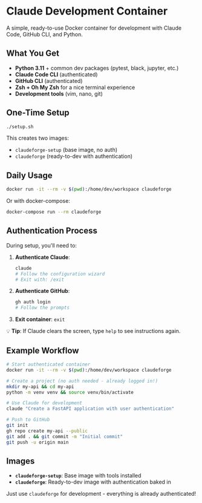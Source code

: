 # Claude Development Container

A simple, ready-to-use Docker container for development with Claude Code, GitHub CLI, and Python.

## What You Get

- **Python 3.11** + common dev packages (pytest, black, jupyter, etc.)
- **Claude Code CLI** (authenticated)
- **GitHub CLI** (authenticated)
- **Zsh + Oh My Zsh** for a nice terminal experience
- **Development tools** (vim, nano, git)

## One-Time Setup

```bash
./setup.sh
```

This creates two images:
- `claudeforge-setup` (base image, no auth)
- `claudeforge` (ready-to-dev with authentication)

## Daily Usage

```bash
docker run -it --rm -v $(pwd):/home/dev/workspace claudeforge
```

Or with docker-compose:
```bash
docker-compose run --rm claudeforge
```

## Authentication Process

During setup, you'll need to:

1. **Authenticate Claude**:
   ```bash
   claude
   # Follow the configuration wizard
   # Exit with: /exit
   ```

2. **Authenticate GitHub**:
   ```bash
   gh auth login
   # Follow the prompts
   ```

3. **Exit container**: `exit`

💡 **Tip**: If Claude clears the screen, type `help` to see instructions again.

## Example Workflow

```bash
# Start authenticated container
docker run -it --rm -v $(pwd):/home/dev/workspace claudeforge

# Create a project (no auth needed - already logged in!)
mkdir my-api && cd my-api
python -m venv venv && source venv/bin/activate

# Use Claude for development
claude "Create a FastAPI application with user authentication"

# Push to GitHub
git init
gh repo create my-api --public
git add . && git commit -m "Initial commit"
git push -u origin main
```

## Images

- **`claudeforge-setup`**: Base image with tools installed
- **`claudeforge`**: Ready-to-dev image with authentication baked in

Just use `claudeforge` for development - everything is already authenticated!